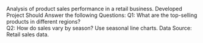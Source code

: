 Analysis of product sales performance in a retail business. 
Developed Project Should Answer the following Questions: 
Q1: What are the top-selling products in different regions?  
Q2: How do sales vary by season? Use seasonal line charts. 
Data Source: Retail sales data.
